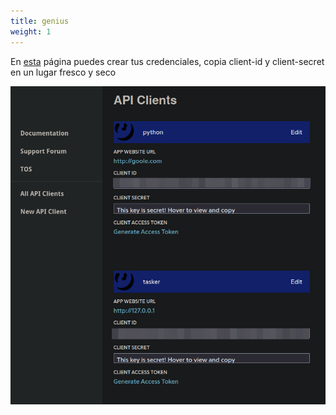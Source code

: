 ```yaml
---
title: genius
weight: 1
---
```


En [esta](https://genius.com/api-clients) página puedes crear tus credenciales, copia client-id y client-secret en un lugar fresco y seco

![Pasted image 20250613163426.png](Pasted-image-20250613163426.png)